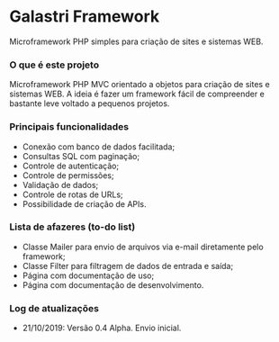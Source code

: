 # Galastri Framework
Microframework PHP simples para criação de sites e sistemas WEB.

### O que é este projeto
Microframework PHP MVC orientado a objetos para criação de sites e sistemas WEB. A ideia é fazer um framework fácil de compreender e bastante leve voltado a pequenos projetos.

### Principais funcionalidades
- Conexão com banco de dados facilitada;
- Consultas SQL com paginação;
- Controle de autenticação;
- Controle de permissões;
- Validação de dados;
- Controle de rotas de URLs;
- Possibilidade de criação de APIs.

### Lista de afazeres (to-do list)
- Classe Mailer para envio de arquivos via e-mail diretamente pelo framework;
- Classe Filter para filtragem de dados de entrada e saída;
- Página com documentação de uso;
- Página com documentação de desenvolvimento.

### Log de atualizações
- 21/10/2019: Versão 0.4 Alpha. Envio inicial.
